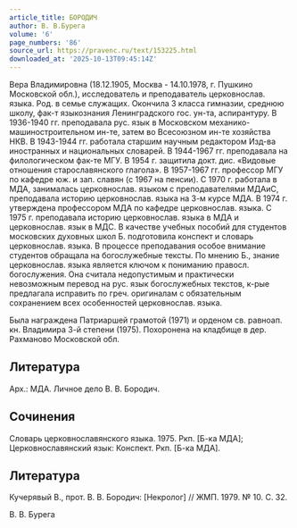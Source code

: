 ```yaml
---
article_title: БОРОДИЧ
author: В. В.Бурега
volume: '6'
page_numbers: '86'
source_url: https://pravenc.ru/text/153225.html
downloaded_at: '2025-10-13T09:45:14Z'
---
```


Вера Владимировна (18.12.1905, Москва - 14.10.1978, г. Пушкино Московской обл.), исследователь и преподаватель церковнослав. языка. Род. в семье служащих. Окончила 3 класса гимназии, среднюю школу, фак-т языкознания Ленинградского гос. ун-та, аспирантуру. В 1936-1940 гг. преподавала рус. язык в Московском механико-машиностроительном ин-те, затем во Всесоюзном ин-те хозяйства НКВ. В 1943-1944 гг. работала старшим научным редактором Изд-ва иностранных и национальных словарей. В 1944-1967 гг. преподавала на филологическом фак-те МГУ. В 1954 г. защитила докт. дис. «Видовые отношения старославянского глагола». В 1957-1967 гг. профессор МГУ по кафедре юж. и зап. славян (с 1967 на пенсии). С 1970 г. работала в МДА, занималась церковнослав. языком с преподавателями МДАиС, преподавала историю церковнослав. языка на 3-м курсе МДА. В 1974 г. утверждена профессором МДА по кафедре церковнослав. языка. С 1975 г. преподавала историю церковнослав. языка в МДА и церковнослав. язык в МДС. В качестве учебных пособий для студентов московских духовных школ Б. подготовила конспект и словарь церковнослав. языка. В процессе преподавания особое внимание студентов обращала на богослужебные тексты. По мнению Б., знание церковнослав. языка является ключом к пониманию правосл. богослужения. Она считала недопустимым и практически невозможным перевод на рус. язык богослужебных текстов, к-рые предлагала исправить по греч. оригиналам с обязательным сохранением всех особенностей церковнослав. языка.

Была награждена Патриаршей грамотой (1971) и орденом св. равноап. кн. Владимира 3-й степени (1975). Похоронена на кладбище в дер. Рахманово Московской обл.

## Литература

Арх.: МДА. Личное дело В. В. Бородич.

## Сочинения

Словарь церковнославянского языка. 1975. Ркп. [Б-ка МДА]; Церковнославянский язык: Конспект. Ркп. [Б-ка МДА].

## Литература

Кучерявый В., прот. В. В. Бородич: [Некролог] // ЖМП. 1979. № 10. С. 32.

В. В.  Бурега
